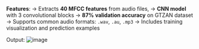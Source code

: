 **Features**:
-> Extracts **40 MFCC features** from audio files, 
-> **CNN model** with 3 convolutional blocks
-> **87% validation accuracy** on GTZAN dataset
-> Supports common audio formats: `.wav`, `.au`, `.mp3`
-> Includes training visualization and prediction examples

Output:
![image](https://github.com/user-attachments/assets/9475761b-53d9-4102-8ec0-a5a7ac8d955e)
